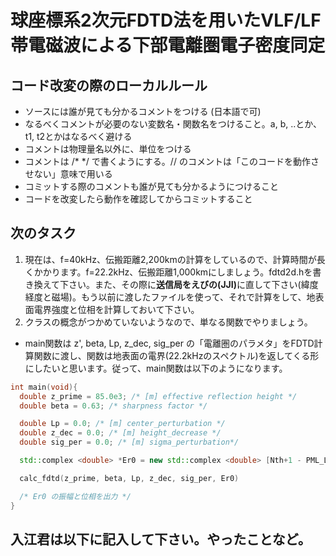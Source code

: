 # 球座標系2次元FDTD法を用いたVLF/LF帯電磁波による下部電離圏電子密度同定

## コード改変の際のローカルルール
* ソースには誰が見ても分かるコメントをつける (日本語で可)
 * なるべくコメントが必要のない変数名・関数名をつけること。a, b, ..とか、t1, t2とかはなるべく避ける
 * コメントは物理量名以外に、単位をつける
 * コメントは /* */ で書くようにする。// のコメントは「このコードを動作させない」意味で用いる
* コミットする際のコメントも誰が見ても分かるようにつけること
* コードを改変したら動作を確認してからコミットすること

## 次のタスク
1. 現在は、f=40kHz、伝搬距離2,200kmの計算をしているので、計算時間が長くかかります。f=22.2kHz、伝搬距離1,000kmにしましょう。fdtd2d.hを書き換えて下さい。また、その際に<b>送信局をえびの(JJI)</b>に直して下さい(緯度経度と磁場)。もう以前に渡したファイルを使って、それで計算をして、地表面電界強度と位相を計算しておいて下さい。
2. クラスの概念がつかめていないようなので、単なる関数でやりましょう。
 * main関数は z', beta, Lp, z_dec, sig_per の「電離圏のパラメタ」をFDTD計算関数に渡し、関数は地表面の電界(22.2kHzのスペクトル)を返してくる形にしたいと思います。従って、main関数は以下のようになります。
```c++:main.cpp
int main(void){
  double z_prime = 85.0e3; /* [m] effective reflection height */
  double beta = 0.63; /* sharpness factor */

  double Lp = 0.0; /* [m] center_perturbation */
  double z_dec = 0.0; /* [m] height_decrease */
  double sig_per = 0.0; /* [m] sigma_perturbation*/

  std::complex <double> *Er0 = new std::complex <double> [Nth+1 - PML_L];

  calc_fdtd(z_prime, beta, Lp, z_dec, sig_per, Er0)

  /* Er0 の振幅と位相を出力 */
}
```

## 入江君は以下に記入して下さい。やったことなど。
